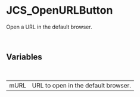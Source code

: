 <div id="content-header">
  <h1>JCS_OpenURLButton</h1>
</div>

<p>
  Open a URL in the default browser.
</p>


<br/>
<h2>Variables</h2>
<br/>

<table>
  <tr>
    <td>mURL</td>
    <td>URL to open in the default browser.</td>
  </tr>
</table>
